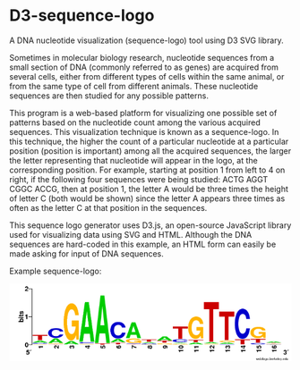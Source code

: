 # D3-sequence-logo
A DNA nucleotide visualization (sequence-logo) tool using D3 SVG library.

Sometimes in molecular biology research, nucleotide sequences from a small section of DNA (commonly referred to as genes) 
are acquired from several cells, either from different types of cells within the same animal, or from the same type of cell 
from different animals.  These nucleotide sequences are then studied for any possible patterns. 

This program is a web-based platform for visualizing one possible set of patterns based on the nucleotide count among the various
acquired sequences. This visualization technique is known as a sequence-logo. In this technique, the higher the count of a particular
nucleotide at a particular position (position is important) among all the acquired sequences, the larger the letter representing that
nucleotide will appear in the logo, at the corresponding position. For example, starting at position 1 from left to 4 on right, if the 
following four sequences were being studied: ACTG AGGT CGGC ACCG, then at position 1, the letter A would be three times the height of 
letter C (both would be shown) since the letter A appears three times as often as the letter C at that position in the sequences.

This sequence logo generator uses D3.js, an open-source JavaScript library used for visualizing data using SVG and HTML.  Although the 
DNA sequences are hard-coded in this example, an HTML form can easily be made asking for input of DNA sequences.

Example sequence-logo:

![alt text](example_sequence_logo.png)
